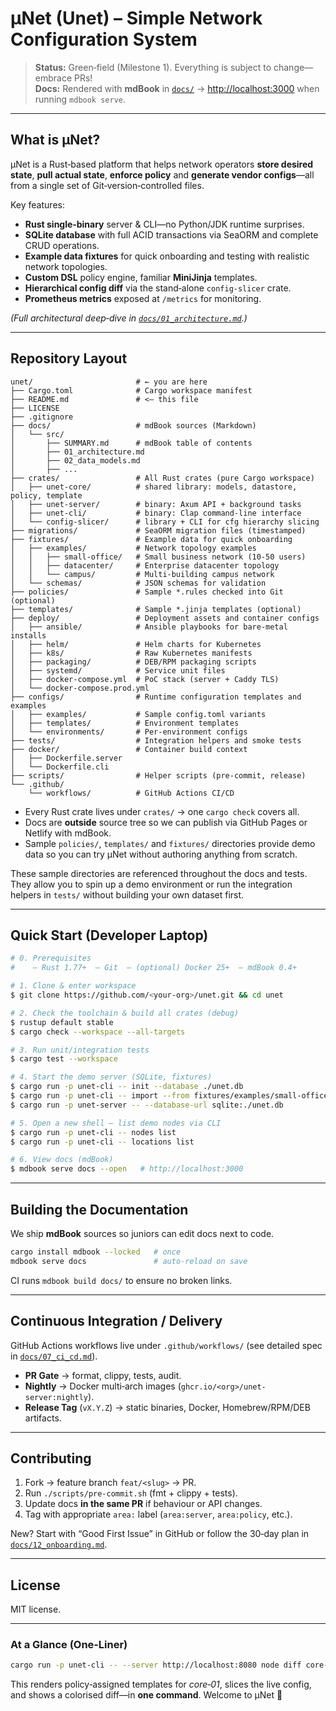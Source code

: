 # μNet (Unet) – Simple Network Configuration System

> **Status:** Green‑field (Milestone 1).  Everything is subject to change—embrace PRs!\
> **Docs:** Rendered with **mdBook** in [`docs/`](docs/) → [http://localhost:3000](http://localhost:3000) when running `mdbook serve`.

---

## What is μNet?

μNet is a Rust‑based platform that helps network operators **store desired state**, **pull actual state**, **enforce policy** and **generate vendor configs**—all from a single set of Git‑version‑controlled files.

Key features:

- **Rust single‑binary** server & CLI—no Python/JDK runtime surprises.
- **SQLite database** with full ACID transactions via SeaORM and complete CRUD operations.
- **Example data fixtures** for quick onboarding and testing with realistic network topologies.
- **Custom DSL** policy engine, familiar **MiniJinja** templates.
- **Hierarchical config diff** via the stand‑alone `config‑slicer` crate.
- **Prometheus metrics** exposed at `/metrics` for monitoring.

*(Full architectural deep‑dive in *[*`docs/01_architecture.md`*](docs/src/01_architecture.md)*.)*

---

## Repository Layout

```text
unet/                       # ← you are here
├── Cargo.toml              # Cargo workspace manifest
├── README.md               # <— this file
├── LICENSE
├── .gitignore
├── docs/                   # mdBook sources (Markdown)
│   └── src/
│       ├── SUMMARY.md      # mdBook table of contents
│       ├── 01_architecture.md
│       ├── 02_data_models.md
│       ├── ...
├── crates/                 # All Rust crates (pure Cargo workspace)
│   ├── unet-core/          # shared library: models, datastore, policy, template
│   ├── unet-server/        # binary: Axum API + background tasks
│   ├── unet-cli/           # binary: Clap command‑line interface
│   └── config-slicer/      # library + CLI for cfg hierarchy slicing
├── migrations/             # SeaORM migration files (timestamped)
├── fixtures/               # Example data for quick onboarding
│   ├── examples/           # Network topology examples
│   │   ├── small-office/   # Small business network (10-50 users)
│   │   ├── datacenter/     # Enterprise datacenter topology
│   │   └── campus/         # Multi-building campus network
│   └── schemas/            # JSON schemas for validation
├── policies/               # Sample *.rules checked into Git (optional)
├── templates/              # Sample *.jinja templates (optional)
├── deploy/                 # Deployment assets and container configs
│   ├── ansible/            # Ansible playbooks for bare‑metal installs
│   ├── helm/               # Helm charts for Kubernetes
│   ├── k8s/                # Raw Kubernetes manifests
│   ├── packaging/          # DEB/RPM packaging scripts
│   ├── systemd/            # Service unit files
│   ├── docker-compose.yml  # PoC stack (server + Caddy TLS)
│   └── docker-compose.prod.yml
├── configs/                # Runtime configuration templates and examples
│   ├── examples/           # Sample config.toml variants
│   ├── templates/          # Environment templates
│   └── environments/       # Per-environment configs
├── tests/                  # Integration helpers and smoke tests
├── docker/                 # Container build context
│   ├── Dockerfile.server
│   └── Dockerfile.cli
├── scripts/                # Helper scripts (pre‑commit, release)
└── .github/
    └── workflows/          # GitHub Actions CI/CD
```

- Every Rust crate lives under `crates/` → one `cargo check` covers all.
- Docs are **outside** source tree so we can publish via GitHub Pages or Netlify with mdBook.
- Sample `policies/`, `templates/` and `fixtures/` directories provide demo data so you can try μNet without authoring anything from scratch.

These sample directories are referenced throughout the docs and tests. They allow you to spin up a demo environment or run the integration helpers in `tests/` without building your own dataset first.

---

## Quick Start (Developer Laptop)

```bash
# 0. Prerequisites
#    – Rust 1.77+  – Git  – (optional) Docker 25+  – mdBook 0.4+

# 1. Clone & enter workspace
$ git clone https://github.com/<your‑org>/unet.git && cd unet

# 2. Check the toolchain & build all crates (debug)
$ rustup default stable
$ cargo check --workspace --all-targets

# 3. Run unit/integration tests
$ cargo test --workspace

# 4. Start the demo server (SQLite, fixtures)
$ cargo run -p unet-cli -- init --database ./unet.db
$ cargo run -p unet-cli -- import --from fixtures/examples/small-office/
$ cargo run -p unet-server -- --database-url sqlite:./unet.db

# 5. Open a new shell – list demo nodes via CLI
$ cargo run -p unet-cli -- nodes list
$ cargo run -p unet-cli -- locations list

# 6. View docs (mdBook)
$ mdbook serve docs --open   # http://localhost:3000
```

---

## Building the Documentation

We ship **mdBook** sources so juniors can edit docs next to code.

```bash
cargo install mdbook --locked   # once
mdbook serve docs               # auto‑reload on save
```

CI runs `mdbook build docs/` to ensure no broken links.

---

## Continuous Integration / Delivery

GitHub Actions workflows live under `.github/workflows/` (see detailed spec in [`docs/07_ci_cd.md`](docs/src/07_ci_cd.md)).

- **PR Gate** → format, clippy, tests, audit.
- **Nightly** → Docker multi‑arch images (`ghcr.io/<org>/unet-server:nightly`).
- **Release Tag** (`vX.Y.Z`) → static binaries, Docker, Homebrew/RPM/DEB artifacts.

---

## Contributing

1. Fork → feature branch `feat/<slug>` → PR.
2. Run `./scripts/pre-commit.sh` (fmt + clippy + tests).
3. Update docs **in the same PR** if behaviour or API changes.
4. Tag with appropriate `area:` label (`area:server`, `area:policy`, etc.).

New?  Start with “Good First Issue” in GitHub or follow the 30‑day plan in [`docs/12_onboarding.md`](docs/src/12_onboarding.md).

---

## License

MIT license.

---

### At a Glance (One‑Liner)

```bash
cargo run -p unet-cli -- --server http://localhost:8080 node diff core‑01 -o live.conf
```

This renders policy‑assigned templates for *core‑01*, slices the live config, and shows a colorised diff—in **one command**. Welcome to μNet 🚀
